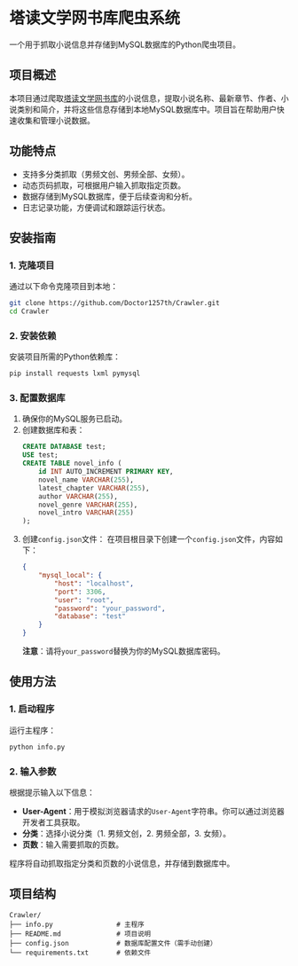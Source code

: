 # 塔读文学网书库爬虫系统

一个用于抓取小说信息并存储到MySQL数据库的Python爬虫项目。

## 项目概述
本项目通过爬取[塔读文学网书库](https://www.tadu.com/store/98-a-0-15-a-20-p-1-909)的小说信息，提取小说名称、最新章节、作者、小说类别和简介，并将这些信息存储到本地MySQL数据库中。项目旨在帮助用户快速收集和管理小说数据。

## 功能特点
- 支持多分类抓取（男频文创、男频全部、女频）。
- 动态页码抓取，可根据用户输入抓取指定页数。
- 数据存储到MySQL数据库，便于后续查询和分析。
- 日志记录功能，方便调试和跟踪运行状态。

## 安装指南
### 1. 克隆项目
通过以下命令克隆项目到本地：
```bash
git clone https://github.com/Doctor1257th/Crawler.git
cd Crawler
```

### 2. 安装依赖
安装项目所需的Python依赖库：
```bash
pip install requests lxml pymysql
```

### 3. 配置数据库
1. 确保你的MySQL服务已启动。
2. 创建数据库和表：
   ```sql
   CREATE DATABASE test;
   USE test;
   CREATE TABLE novel_info (
       id INT AUTO_INCREMENT PRIMARY KEY,
       novel_name VARCHAR(255),
       latest_chapter VARCHAR(255),
       author VARCHAR(255),
       novel_genre VARCHAR(255),
       novel_intro VARCHAR(255)
   );
   ```
3. 创建`config.json`文件：
   在项目根目录下创建一个`config.json`文件，内容如下：
   ```json
   {
       "mysql_local": {
           "host": "localhost",
           "port": 3306,
           "user": "root",
           "password": "your_password",
           "database": "test"
       }
   }
   ```
   **注意**：请将`your_password`替换为你的MySQL数据库密码。

## 使用方法
### 1. 启动程序
运行主程序：
```bash
python info.py
```

### 2. 输入参数
根据提示输入以下信息：
- **User-Agent**：用于模拟浏览器请求的`User-Agent`字符串。你可以通过浏览器开发者工具获取。
- **分类**：选择小说分类（1. 男频文创，2. 男频全部，3. 女频）。
- **页数**：输入需要抓取的页数。

程序将自动抓取指定分类和页数的小说信息，并存储到数据库中。

## 项目结构
```
Crawler/
├── info.py                # 主程序
├── README.md              # 项目说明
├── config.json            # 数据库配置文件（需手动创建）
└── requirements.txt       # 依赖文件
```
